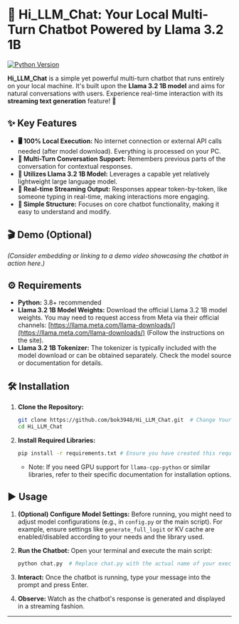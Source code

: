 # 💬 Hi_LLM_Chat: Your Local Multi-Turn Chatbot Powered by Llama 3.2 1B

[![Python Version](https://img.shields.io/badge/python-3.8%2B-blue.svg)](https://www.python.org/downloads/)

**Hi_LLM_Chat** is a simple yet powerful multi-turn chatbot that runs entirely on your local machine. It's built upon the **Llama 3.2 1B model** and aims for natural conversations with users. Experience real-time interaction with its **streaming text generation** feature! 🚀

## ✨ Key Features

* **🖥️ 100% Local Execution:** No internet connection or external API calls needed (after model download). Everything is processed on your PC.
* **🔄 Multi-Turn Conversation Support:** Remembers previous parts of the conversation for contextual responses.
* **🦙 Utilizes Llama 3.2 1B Model:** Leverages a capable yet relatively lightweight large language model.
* **💨 Real-time Streaming Output:** Responses appear token-by-token, like someone typing in real-time, making interactions more engaging.
* **🔧 Simple Structure:** Focuses on core chatbot functionality, making it easy to understand and modify.

## 🎬 Demo (Optional)

*(Consider embedding or linking to a demo video showcasing the chatbot in action here.)*

## ⚙️ Requirements

* **Python:** 3.8+ recommended
* **Llama 3.2 1B Model Weights:** Download the official Llama 3.2 1B model weights. You may need to request access from Meta via their official channels: [https://llama.meta.com/llama-downloads/](https://llama.meta.com/llama-downloads/) (Follow the instructions on the site).
* **Llama 3.2 1B Tokenizer:** The tokenizer is typically included with the model download or can be obtained separately. Check the model source or documentation for details.

## 🛠️ Installation

1.  **Clone the Repository:**
    ```bash
    git clone https://github.com/bok3948/Hi_LLM_Chat.git  # Change YourUsername to your actual GitHub username
    cd Hi_LLM_Chat
    ```

2.  **Install Required Libraries:**
    ```bash
    pip install -r requirements.txt # Ensure you have created this requirements.txt file
    ```
    * Note: If you need GPU support for `llama-cpp-python` or similar libraries, refer to their specific documentation for installation options.

## ▶️ Usage

1.  **(Optional) Configure Model Settings:** Before running, you might need to adjust model configurations (e.g., in `config.py` or the main script). For example, ensure settings like `generate_full_logit` or KV cache are enabled/disabled according to your needs and the library used.

2.  **Run the Chatbot:** Open your terminal and execute the main script:
    ```bash
    python chat.py  # Replace chat.py with the actual name of your execution script if different
    ```
3.  **Interact:** Once the chatbot is running, type your message into the prompt and press Enter.
4.  **Observe:** Watch as the chatbot's response is generated and displayed in a streaming fashion.

---
